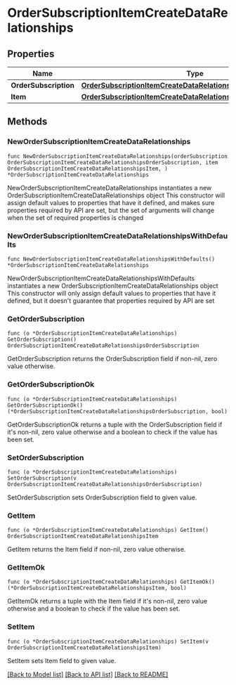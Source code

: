 # OrderSubscriptionItemCreateDataRelationships

## Properties

Name | Type | Description | Notes
------------ | ------------- | ------------- | -------------
**OrderSubscription** | [**OrderSubscriptionItemCreateDataRelationshipsOrderSubscription**](OrderSubscriptionItemCreateDataRelationshipsOrderSubscription.md) |  | 
**Item** | [**OrderSubscriptionItemCreateDataRelationshipsItem**](OrderSubscriptionItemCreateDataRelationshipsItem.md) |  | 

## Methods

### NewOrderSubscriptionItemCreateDataRelationships

`func NewOrderSubscriptionItemCreateDataRelationships(orderSubscription OrderSubscriptionItemCreateDataRelationshipsOrderSubscription, item OrderSubscriptionItemCreateDataRelationshipsItem, ) *OrderSubscriptionItemCreateDataRelationships`

NewOrderSubscriptionItemCreateDataRelationships instantiates a new OrderSubscriptionItemCreateDataRelationships object
This constructor will assign default values to properties that have it defined,
and makes sure properties required by API are set, but the set of arguments
will change when the set of required properties is changed

### NewOrderSubscriptionItemCreateDataRelationshipsWithDefaults

`func NewOrderSubscriptionItemCreateDataRelationshipsWithDefaults() *OrderSubscriptionItemCreateDataRelationships`

NewOrderSubscriptionItemCreateDataRelationshipsWithDefaults instantiates a new OrderSubscriptionItemCreateDataRelationships object
This constructor will only assign default values to properties that have it defined,
but it doesn't guarantee that properties required by API are set

### GetOrderSubscription

`func (o *OrderSubscriptionItemCreateDataRelationships) GetOrderSubscription() OrderSubscriptionItemCreateDataRelationshipsOrderSubscription`

GetOrderSubscription returns the OrderSubscription field if non-nil, zero value otherwise.

### GetOrderSubscriptionOk

`func (o *OrderSubscriptionItemCreateDataRelationships) GetOrderSubscriptionOk() (*OrderSubscriptionItemCreateDataRelationshipsOrderSubscription, bool)`

GetOrderSubscriptionOk returns a tuple with the OrderSubscription field if it's non-nil, zero value otherwise
and a boolean to check if the value has been set.

### SetOrderSubscription

`func (o *OrderSubscriptionItemCreateDataRelationships) SetOrderSubscription(v OrderSubscriptionItemCreateDataRelationshipsOrderSubscription)`

SetOrderSubscription sets OrderSubscription field to given value.


### GetItem

`func (o *OrderSubscriptionItemCreateDataRelationships) GetItem() OrderSubscriptionItemCreateDataRelationshipsItem`

GetItem returns the Item field if non-nil, zero value otherwise.

### GetItemOk

`func (o *OrderSubscriptionItemCreateDataRelationships) GetItemOk() (*OrderSubscriptionItemCreateDataRelationshipsItem, bool)`

GetItemOk returns a tuple with the Item field if it's non-nil, zero value otherwise
and a boolean to check if the value has been set.

### SetItem

`func (o *OrderSubscriptionItemCreateDataRelationships) SetItem(v OrderSubscriptionItemCreateDataRelationshipsItem)`

SetItem sets Item field to given value.



[[Back to Model list]](../README.md#documentation-for-models) [[Back to API list]](../README.md#documentation-for-api-endpoints) [[Back to README]](../README.md)


